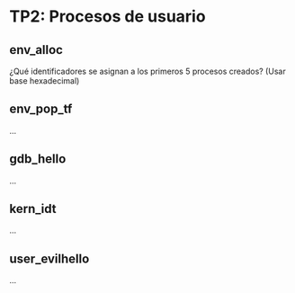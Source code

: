 TP2: Procesos de usuario
========================

env_alloc
---------

¿Qué identificadores se asignan a los primeros 5 procesos creados? (Usar base hexadecimal)




env_pop_tf
----------

...


gdb_hello
---------

...


kern_idt
--------

...


user_evilhello
--------------

...

